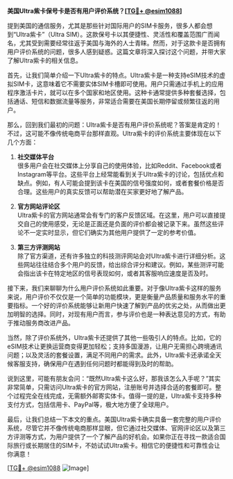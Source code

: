 **美国Ultra紫卡保号卡是否有用户评价系统？[[TG💪+ @esim1088](https://t.me/s/esim1088)]**

提到美国的通信服务，尤其是那些针对国际用户的SIM卡服务，很多人都会想到“Ultra紫卡”（Ultra SIM）。这款保号卡以其便捷性、灵活性和覆盖范围广而闻名，尤其受到需要经常往返于美国与海外的人士青睐。然而，对于这款卡是否拥有用户评价系统的问题，很多人感到疑惑。这篇文章将深入探讨这个问题，并带大家了解Ultra紫卡的相关信息。

首先，让我们简单介绍一下Ultra紫卡的特点。Ultra紫卡是一种支持eSIM技术的虚拟SIM卡，这意味着它不需要实体SIM卡槽即可使用。用户只需通过手机上的应用程序激活卡片，就可以在多个国家和地区使用。这种卡通常提供多种套餐选择，包括通话、短信和数据流量等服务，非常适合需要在美国长期停留或频繁往返的用户。

那么，回到我们最初的问题：Ultra紫卡是否有用户评价系统呢？答案是肯定的！不过，这可能不像传统电商平台那样直观。Ultra紫卡的评价系统主要体现在以下几个方面：

1. **社交媒体平台**  
   很多用户会在社交媒体上分享自己的使用体验，比如Reddit、Facebook或者Instagram等平台。这些平台上经常能看到关于Ultra紫卡的讨论，包括优点和缺点。例如，有人可能会提到该卡在美国的信号强度如何，或者套餐价格是否合理。这些用户的真实反馈可以帮助潜在买家更好地了解产品。

2. **官方网站评论区**  
   Ultra紫卡的官方网站通常会有专门的客户反馈区域。在这里，用户可以直接提交自己的使用感受，无论是正面还是负面的评价都会被记录下来。虽然这些评论不一定实时显示，但它们确实为其他用户提供了一定的参考价值。

3. **第三方评测网站**  
   除了官方渠道，还有许多独立的科技测评网站会对Ultra紫卡进行详细分析。这些网站往往结合多个用户的反馈，给出综合评分和建议。例如，某些测评可能会指出该卡在特定地区的信号表现如何，或者其客服响应速度是否及时。

接下来，我们来聊聊为什么用户评价系统如此重要。对于像Ultra紫卡这样的服务来说，用户评价不仅仅是一个简单的功能模块，更是衡量产品质量和服务水平的重要指标。一个好的评价系统能够让新用户快速了解到产品的优劣之处，从而做出更加明智的选择。同时，对现有用户而言，参与评价也是一种表达意见的方式，有助于推动服务商改进产品。

当然，除了评价系统外，Ultra紫卡还提供了其他一些吸引人的特点。比如，它的eSIM技术让更换运营商变得更加轻松；支持多国漫游，让用户无需担心跨境通讯问题；以及灵活的套餐设置，满足不同用户的需求。此外，Ultra紫卡还承诺全天候客服支持，确保用户在遇到任何问题时都能得到及时的帮助。

说到这里，可能有朋友会问：“既然Ultra紫卡这么好，那我该怎么入手呢？”其实非常简单，只需访问Ultra紫卡的官方网站，注册账号并选择合适的套餐即可。整个过程完全在线完成，无需额外邮寄实体卡。值得一提的是，Ultra紫卡支持多种支付方式，包括信用卡、PayPal等，极大地方便了全球用户。

最后，让我们总结一下本文的重点。美国Ultra紫卡确实具备一套完整的用户评价系统，尽管它并不像传统电商那样显眼，但它通过社交媒体、官网评论区以及第三方评测等方式，为用户提供了一个了解产品的好机会。如果你正在寻找一款适合国际旅行或长期居住的SIM卡，不妨试试Ultra紫卡。相信它的便捷性和可靠性会让你满意！

[[TG💪+ @esim1088](https://t.me/s/esim1088) ![Image](https://i.postimg.cc/4NQfJmqS/Snipaste-2025-05-13-00-14-12.png)]